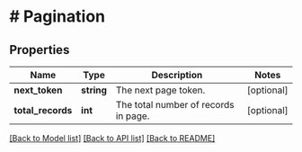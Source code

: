# # Pagination

## Properties

Name | Type | Description | Notes
------------ | ------------- | ------------- | -------------
**next_token** | **string** | The next page token. | [optional]
**total_records** | **int** | The total number of records in page. | [optional]

[[Back to Model list]](../../README.md#models) [[Back to API list]](../../README.md#endpoints) [[Back to README]](../../README.md)
